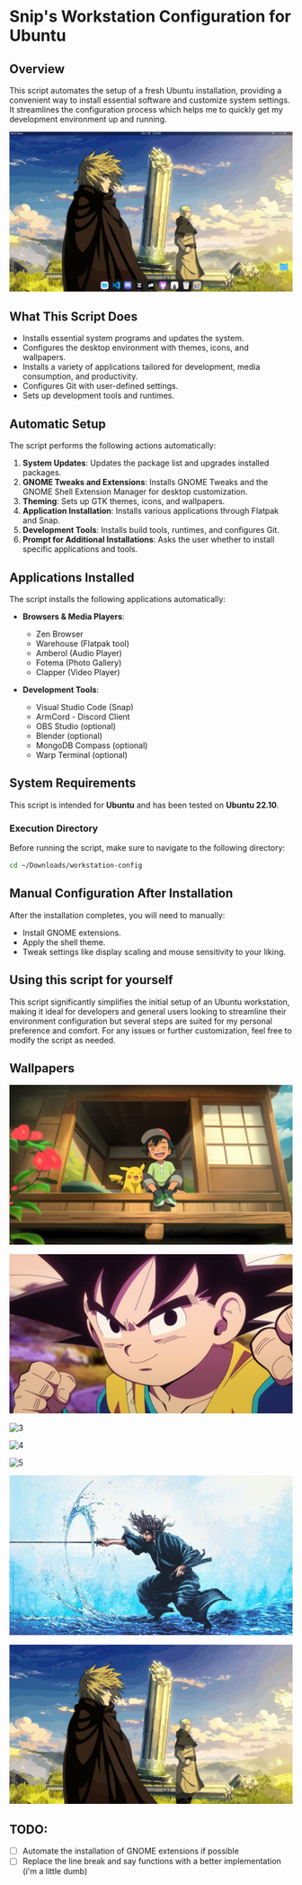 # Snip's Workstation Configuration  for Ubuntu

## Overview

This script automates the setup of a fresh Ubuntu installation, providing a convenient way to install essential software and customize system settings. It streamlines the configuration process which helps me to quickly get my development environment up and running.

![ss](ss.png)

## What This Script Does

- Installs essential system programs and updates the system.
- Configures the desktop environment with themes, icons, and wallpapers.
- Installs a variety of applications tailored for development, media consumption, and productivity.
- Configures Git with user-defined settings.
- Sets up development tools and runtimes.

## Automatic Setup

The script performs the following actions automatically:

1. **System Updates**: Updates the package list and upgrades installed packages.
2. **GNOME Tweaks and Extensions**: Installs GNOME Tweaks and the GNOME Shell Extension Manager for desktop customization.
3. **Theming**: Sets up GTK themes, icons, and wallpapers.
4. **Application Installation**: Installs various applications through Flatpak and Snap.
5. **Development Tools**: Installs build tools, runtimes, and configures Git.
6. **Prompt for Additional Installations**: Asks the user whether to install specific applications and tools.

## Applications Installed

The script installs the following applications automatically:

- **Browsers & Media Players**:
  - Zen Browser
  - Warehouse (Flatpak tool)
  - Amberol (Audio Player)
  - Fotema (Photo Gallery)
  - Clapper (Video Player)
  
- **Development Tools**:
  - Visual Studio Code (Snap)
  - ArmCord - Discord Client
  - OBS Studio (optional)
  - Blender (optional)
  - MongoDB Compass (optional)
  - Warp Terminal (optional)

## System Requirements

This script is intended for **Ubuntu** and has been tested on **Ubuntu 22.10**. 

### Execution Directory

Before running the script, make sure to navigate to the following directory:

```bash
cd ~/Downloads/workstation-config
```

## Manual Configuration After Installation

After the installation completes, you will need to manually:

- Install GNOME extensions.
- Apply the shell theme.
- Tweak settings like display scaling and mouse sensitivity to your liking.

## Using this script for yourself

This script significantly simplifies the initial setup of an Ubuntu workstation, making it ideal for developers and general users looking to streamline their environment configuration but several steps are suited for my personal preference and comfort. For any issues or further customization, feel free to modify the script as needed.

## Wallpapers

![1](wallpapers/1.jpg)

![2](wallpapers/2.jpg)

![3](wallpapers/3.jpg)

![4](wallpapers/4.jpg)

![5](wallpapers/5.jpg)

![6](wallpapers/6.jpg)

![7](wallpapers/7.jpg)

## TODO:

- [ ] Automate the installation of GNOME extensions if possible
- [ ] Replace the line break and say functions with a better implementation (i'm a little dumb)
